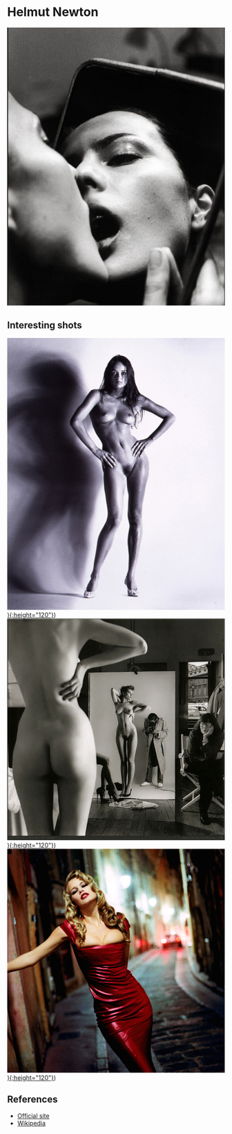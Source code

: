 # Helmut Newton

[![02](photos/helmut-newton-02.jpg)](photos/helmut-newton-02.jpg)

## Interesting shots

[![01](photos/helmut-newton-01.jpg)){:height="120"}](photos/helmut-newton-01.jpg))
[![03](photos/helmut-newton-03.jpg)){:height="120"}](photos/helmut-newton-03.jpg))
[![10](photos/helmut-newton-10.jpg)){:height="120"}](photos/helmut-newton-10.jpg))

## References

* [Official site](http://www.helmutnewton.com)
* [Wikipedia](https://en.wikipedia.org/wiki/Helmut_Newton)